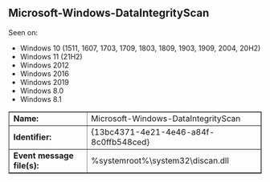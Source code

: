 ## Microsoft-Windows-DataIntegrityScan

Seen on:
* Windows 10 (1511, 1607, 1703, 1709, 1803, 1809, 1903, 1909, 2004, 20H2)
* Windows 11 (21H2)
* Windows 2012
* Windows 2016
* Windows 2019
* Windows 8.0
* Windows 8.1

<table border="1" class="docutils">
  <tbody>
    <tr>
      <td><b>Name:</b></td>
      <td>Microsoft-Windows-DataIntegrityScan</td>
    </tr>
    <tr>
      <td><b>Identifier:</b></td>
      <td>{13bc4371-4e21-4e46-a84f-8c0ffb548ced}</td>
    </tr>
    <tr>
      <td><b>Event message file(s):</b></td>
      <td>%systemroot%\system32\discan.dll</td>
    </tr>
  </tbody>
</table>

&nbsp;

